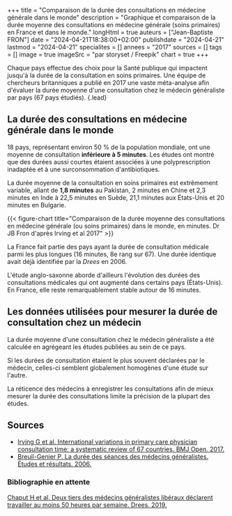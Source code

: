 +++
title = "Comparaison de la durée des consultations en médecine générale dans le monde"
description = "Graphique et comparaison de la durée moyenne des consultations en médecine générale (soins primaires) en France et dans le monde."
longHtml = true
auteurs = ["Jean-Baptiste FRON"]
date = "2024-04-21T18:38:00+02:00"
publishdate = "2024-04-21"
lastmod = "2024-04-21"
specialites = []
annees = "2017"
sources = []
tags = []
image = true
imageSrc = "par storyset / Freepik"
chart = true
+++

Chaque pays effectue des choix pour la Santé publique qui impactent jusqu'à la durée de la consultation en soins primaires. Une équipe de chercheurs britanniques a publié en 2017 une vaste méta-analyse afin d'évaluer la durée moyenne d'une consultation chez le médecin généraliste par pays (67 pays étudiés).
{.lead}

## La durée des consultations en médecine générale dans le monde

18 pays, représentant environ 50 % de la population mondiale, ont une moyenne de consultation **inférieure à 5 minutes**. Les études ont montré que des durées aussi courtes étaient associées à une polyprescription inadaptée et à une surconsommation d'antibiotiques.

La durée moyenne de la consultation en soins primaires est extrêmement variable, allant de **1,8 minutes** au Pakistan, 2 minutes en Chine et 2,3 minutes en Inde à 22,5 minutes en Suède, 21,1 minutes aux États-Unis et 20 minutes en Bulgarie.

{{< figure-chart title="Comparaison de la durée moyenne des consultations en médecine générale (ou soins primaires) dans le monde, en minutes. Dr JB Fron d'après Irving et al 2017" >}}

La France fait partie des pays ayant la durée de consultation médicale parmi les plus longues (16 minutes, 8e rang sur 67). Une durée identique avait déjà identifiée par la *Drees* en 2006.

L'étude anglo-saxonne aborde d'ailleurs l'évolution des durées des consultations médicales qui ont augmenté dans certains pays (États-Unis). En France, elle reste remarquablement stable autour de 16 minutes.

## Les données utilisées pour mesurer la durée de consultation chez un médecin

La durée moyenne d'une consultation chez le médecin généraliste a été calculée en agrégeant les études publiées au sein de ce pays.

Si les durées de consultation étaient le plus souvent déclarées par le médecin, celles-ci semblent globalement homogènes d'une étude sur l'autre.

La réticence des médecins à enregistrer les consultations afin de mieux mesurer la durée des consultations limite la précision de la plupart des études.

## Sources

- [Irving G et al. International variations in primary care physician consultation time: a systematic review of 67 countries. BMJ Open. 2017.](https://bmjopen.bmj.com/content/7/10/e017902)
- [Breuil-Genier P. La durée des séances des médecins généralistes. Études et résultats. 2006.](https://drees.solidarites-sante.gouv.fr/publications/etudes-et-resultats/la-duree-des-seances-des-medecins-generalistes)

### Bibliographie en attente

[Chaput H et al. Deux tiers des médecins généralistes libéraux déclarent travailler au moins 50 heures par semaine. Drees. 2019.](https://drees.solidarites-sante.gouv.fr/etudes-et-statistiques/publications/etudes-et-resultats/article/deux-tiers-des-medecins-generalistes-liberaux-declarent-travailler-au-moins-50)

<script>
const chartOptions1 = {
  series: [{
    name: 'Durée d’une consultation',
    data: [
    { x: 'Suède', y: 22.5},
    { x: 'États-Unis', y: 21.1},
    { x: 'Bulgarie', y: 20.0},
    { x: 'Russie', y: 17.2},
    { x: 'Suisse', y: 17.0},
    { x: 'France', y: 16.0, fillColor: '#ff2b6e'},
    { x: 'Espagne', y: 13.4},
    { x: 'Pologne', y: 10.3},
    { x: 'Japon', y: 10.2},
    { x: 'Royaume-Uni', y: 9.2},
    { x: 'Allemagne', y: 7.6},
    { x: 'Brésil', y: 7.1},
    { x: 'Irak', y: 6.3},
    { x: 'Hongrie', y: 6.0},
    { x: 'Inde', y: 2.3},
    { x: 'Chine', y: 2.0},
    { x: 'Pakistan', y: 1.8}
    ]
  }],
  chart: { type: 'bar', height: 620 },
  //dataLabels: { enabled: false },
  plotOptions: { bar: { horizontal: true } },
  title: { text: 'Durée d’une consultation d’un médecin généraliste dans le monde' },
  xaxis: { title: { text: 'Minutes' } }
}
</script>
